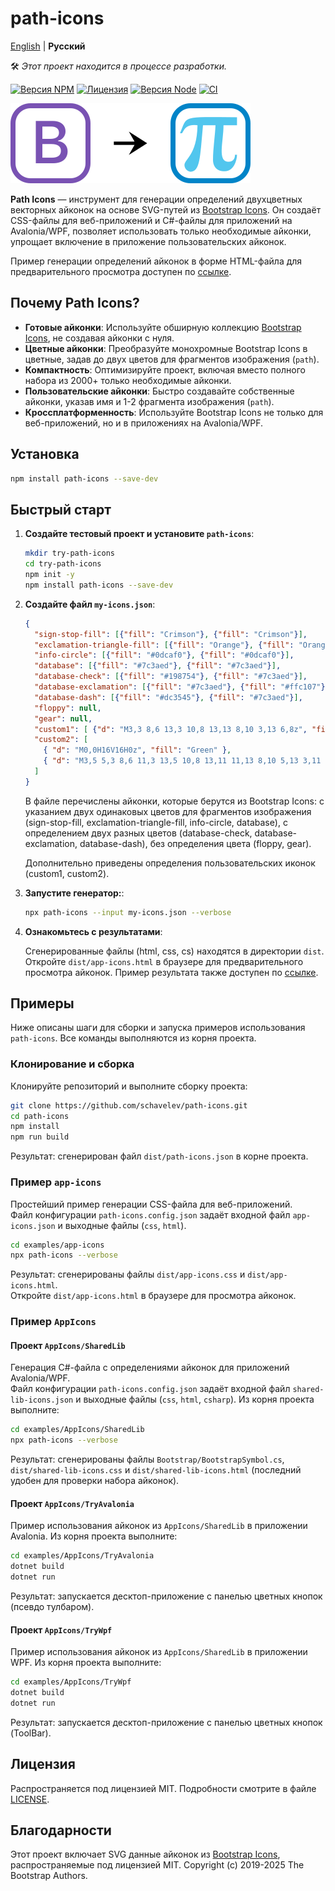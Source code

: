# path-icons

[English](README.md) | **Русский**

🛠️ *Этот проект находится в процессе разработки.*

[![Версия NPM](https://img.shields.io/npm/v/path-icons.svg)](https://www.npmjs.com/package/path-icons)
[![Лицензия](https://img.shields.io/npm/l/path-icons.svg)](https://github.com/schavelev/path-icons/blob/main/LICENSE)
[![Версия Node](https://img.shields.io/node/v/path-icons)](https://github.com/schavelev/path-icons#installation)
[![CI](https://github.com/schavelev/path-icons/actions/workflows/ci.yml/badge.svg)](https://github.com/schavelev/path-icons/actions)

![Логотипы](logos.svg)

**Path Icons** — инструмент для генерации определений двухцветных векторных айконок на основе SVG-путей из [Bootstrap Icons](https://icons.getbootstrap.com/).
Он создаёт CSS-файлы для веб-приложений и C#-файлы для приложений на Avalonia/WPF, 
позволяет использовать только необходимые айконки, упрощает включение в приложение пользовательских айконок.

Пример генерации определений айконок в форме HTML-файла для предварительного просмотра доступен по [ссылке](https://schavelev.github.io/path-icons/examples/quick-start/my-icons.html).

## Почему Path Icons?

- **Готовые айконки**: Используйте обширную коллекцию [Bootstrap Icons](https://icons.getbootstrap.com/), не создавая айконки с нуля.
- **Цветные айконки**: Преобразуйте монохромные Bootstrap Icons в цветные, задав до двух цветов для фрагментов изображения (`path`).
- **Компактность**: Оптимизируйте проект, включая вместо полного набора из 2000+ только необходимые айконки.
- **Пользовательские айконки**: Быстро создавайте собственные айконки, указав имя и 1-2 фрагмента изображения (`path`).
- **Кроссплатформенность**: Используйте Bootstrap Icons не только для веб-приложений, но и в приложениях на Avalonia/WPF.

## Установка

```bash
npm install path-icons --save-dev
```

## Быстрый старт

1. **Создайте тестовый проект и установите `path-icons`**:
   ```bash
   mkdir try-path-icons
   cd try-path-icons
   npm init -y
   npm install path-icons --save-dev
   ```

2. **Создайте файл `my-icons.json`**:
   ```json
   {
     "sign-stop-fill": [{"fill": "Crimson"}, {"fill": "Crimson"}],
     "exclamation-triangle-fill": [{"fill": "Orange"}, {"fill": "Orange"}],
     "info-circle": [{"fill": "#0dcaf0"}, {"fill": "#0dcaf0"}],
     "database": [{"fill": "#7c3aed"}, {"fill": "#7c3aed"}], 
     "database-check": [{"fill": "#198754"}, {"fill": "#7c3aed"}], 
     "database-exclamation": [{"fill": "#7c3aed"}, {"fill": "#ffc107"}], 
     "database-dash": [{"fill": "#dc3545"}, {"fill": "#7c3aed"}], 
     "floppy": null,
     "gear": null,
     "custom1": [ {"d": "M3,3 8,6 13,3 10,8 13,13 8,10 3,13 6,8z", "fill": "Red"} ],
     "custom2": [
       { "d": "M0,0H16V16H0z", "fill": "Green" },
       { "d": "M3,5 5,3 8,6 11,3 13,5 10,8 13,11 11,13 8,10 5,13 3,11 6,8z", "fill": "Red" }
     ]
   }
   ```
   В файле перечислены айконки, которые берутся из Bootstrap Icons: с указанием двух одинаковых цветов для фрагментов изображения (sign-stop-fill, exclamation-triangle-fill, info-circle, database), с определением двух разных цветов (database-check, database-exclamation, database-dash), без определения цвета (floppy, gear).
   
   Дополнительно приведены определения пользовательских иконок (custom1, custom2).



3. **Запустите генератор:**:
   ```bash
   npx path-icons --input my-icons.json --verbose
   ```

4. **Ознакомьтесь с результатами**:

   Сгенерированные файлы (html, css, cs) находятся в директории `dist`. Откройте `dist/app-icons.html` в браузере для предварительного просмотра айконок.
   Пример результата также доступен по [ссылке](https://schavelev.github.io/path-icons/examples/quick-start/my-icons.html).

## Примеры

Ниже описаны шаги для сборки и запуска примеров использования `path-icons`. Все команды выполняются из корня проекта.

### Клонирование и сборка
Клонируйте репозиторий и выполните сборку проекта:
```bash
git clone https://github.com/schavelev/path-icons.git
cd path-icons
npm install
npm run build
```
Результат: сгенерирован файл `dist/path-icons.json` в корне проекта.

### Пример `app-icons`
Простейший пример генерации CSS-файла для веб-приложений.  
Файл конфигурации `path-icons.config.json` задаёт входной файл `app-icons.json` и выходные файлы (`css`, `html`).
```bash
cd examples/app-icons
npx path-icons --verbose
```
Результат: сгенерированы файлы `dist/app-icons.css` и `dist/app-icons.html`.  
Откройте `dist/app-icons.html` в браузере для просмотра айконок.

### Пример `AppIcons`

#### Проект `AppIcons/SharedLib`
Генерация C#-файла с определениями айконок для приложений Avalonia/WPF.  
Файл конфигурации `path-icons.config.json` задаёт входной файл `shared-lib-icons.json` и выходные файлы (`css`, `html`, `csharp`).
Из корня проекта выполните:
```bash
cd examples/AppIcons/SharedLib
npx path-icons --verbose
```
Результат: сгенерированы файлы `Bootstrap/BootstrapSymbol.cs`, `dist/shared-lib-icons.css` и `dist/shared-lib-icons.html` (последний удобен для проверки набора айконок).

#### Проект `AppIcons/TryAvalonia`
Пример использования айконок из `AppIcons/SharedLib` в приложении Avalonia.
Из корня проекта выполните:
```bash
cd examples/AppIcons/TryAvalonia
dotnet build
dotnet run
```
Результат: запускается десктоп-приложение с панелью цветных кнопок (псевдо тулбаром).

#### Проект `AppIcons/TryWpf`
Пример использования айконок из `AppIcons/SharedLib` в приложении WPF.
Из корня проекта выполните:
```bash
cd examples/AppIcons/TryWpf
dotnet build
dotnet run
```
Результат: запускается десктоп-приложение с панелью цветных кнопок (ToolBar).

## Лицензия

Распространяется под лицензией MIT. Подробности смотрите в файле [LICENSE](LICENSE).

## Благодарности

Этот проект включает SVG данные айконок из [Bootstrap Icons](https://github.com/twbs/icons), распространяемые под лицензией MIT. Copyright (c) 2019-2025 The Bootstrap Authors. 
